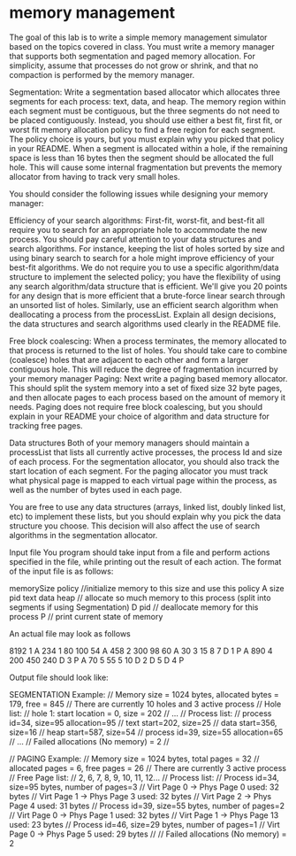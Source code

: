 # memory management

The goal of this lab is to write a simple memory management simulator based on the topics covered in class. You must write a memory manager that supports both segmentation and paged memory allocation. For simplicity, assume that processes do not grow or shrink, and that no compaction is performed by the memory manager.

Segmentation: 
Write a segmentation based allocator which allocates three segments for each process: text, data, and heap. The memory region within each segment must be contiguous, but the three segments do not need to be placed contiguously. Instead, you should use either a best fit, first fit, or worst fit memory allocation policy to find a free region for each segment. The policy choice is yours, but you must explain why you picked that policy in your README. When a segment is allocated within a hole, if the remaining space is less than 16 bytes then the segment should be allocated the full hole. This will cause some internal fragmentation but prevents the memory allocator from having to track very small holes.

You should consider the following issues while designing your memory manager:

Efficiency of your search algorithms: 
              First-fit, worst-fit, and best-fit all require you to search for an appropriate hole to accommodate the new process. You should pay careful attention to your data structures and search algorithms. For instance, keeping the list of holes sorted by size and using binary search to search for a hole might improve efficiency of your best-fit algorithms. We do not require you to use a specific algorithm/data structure to implement the selected policy; you have the flexibility of using any search algorithm/data structure that is efficient. We'll give you 20 points for any design that is more efficient that a brute-force linear search through an unsorted list of holes. Similarly, use an efficient search algorithm when deallocating a process from the processList. Explain all design decisions, the data structures and search algorithms used clearly in the README file.
              
Free block coalescing: 
            When a process terminates, the memory allocated to that process is returned to the list of holes. You should take care to combine (coalesce) holes that are adjacent to each other and form a larger contiguous hole. This will reduce the degree of fragmentation incurred by your memory manager
Paging: Next write a paging based memory allocator. This should split the system memory into a set of fixed size 32 byte pages, and then allocate pages to each process based on the amount of memory it needs. Paging does not require free block coalescing, but you should explain in your README your choice of algorithm and data structure for tracking free pages.


Data structures
            Both of your memory managers should maintain a processList that lists all currently active processes, the process Id and size of each process. For the segmentation allocator, you should also track the start location of each segment. For the paging allocator you must track what physical page is mapped to each virtual page within the process, as well as the number of bytes used in each page.

You are free to use any data structures (arrays, linked list, doubly linked list, etc) to implement these lists, but you should explain why you pick the data structure you choose. This decision will also affect the use of search algorithms in the segmentation allocator.

Input file
You program should take input from a file and perform actions specified in the file, while printing out the result of each action. The format of the input file is as follows:
 
 
memorySize policy    //initialize memory to this size and use this policy
A  size pid text data heap  // allocate so much memory to this process (split into segments if using Segmentation) 
D   pid                // deallocate memory for this process
P                        // print current state of memory
 
An actual file may look as follows

 
8192 1
A 234 1 80 100 54
A 458 2 300 98 60
A 30  3 15 8 7
D 1
P
A 890 4 200 450 240
D 3
P
A 70 5 55 5 10
D 2
D 5
D 4
P

Output file should look like:

SEGMENTATION Example: 
  // Memory size = 1024 bytes, allocated bytes = 179, free = 845
  // There are currently 10 holes and 3 active process
  // Hole list:
  // hole 1: start location = 0, size = 202
  // ...
  // Process list:
  // process  id=34, size=95 allocation=95
  //    text start=202, size=25
  //    data start=356, size=16
  //    heap start=587, size=54
  // process id=39, size=55 allocation=65
  // ...
  // Failed allocations (No memory) = 2
  // 
  
  // PAGING Example:
  // Memory size = 1024 bytes, total pages = 32 
  // allocated pages = 6, free pages = 26
  // There are currently 3 active process
  // Free Page list:
  //   2, 6, 7, 8, 9, 10, 11, 12...
  // Process list:
  //  Process id=34, size=95 bytes, number of pages=3
  //    Virt Page 0 -> Phys Page 0  used: 32 bytes
  //    Virt Page 1 -> Phys Page 3  used: 32 bytes
  //    Virt Page 2 -> Phys Page 4  used: 31 bytes
  //  Process id=39, size=55 bytes, number of pages=2
  //    Virt Page 0 -> Phys Page 1  used: 32 bytes
  //    Virt Page 1 -> Phys Page 13  used: 23 bytes
  //  Process id=46, size=29 bytes, number of pages=1
  //    Virt Page 0 -> Phys Page 5  used: 29 bytes
  //
  // Failed allocations (No memory) = 2
